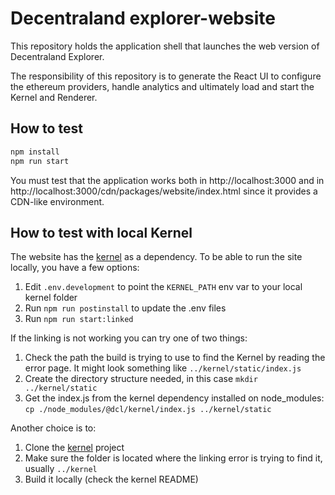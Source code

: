 # Decentraland explorer-website

This repository holds the application shell that launches the web version of Decentraland Explorer.

The responsibility of this repository is to generate the React UI to configure the ethereum providers, handle analytics and ultimately load and start the Kernel and Renderer.

## How to test

```bash
npm install
npm run start
```

You must test that the application works both in http://localhost:3000 and in http://localhost:3000/cdn/packages/website/index.html since it provides a CDN-like environment.

## How to test with local Kernel

The website has the [kernel](https://github.com/decentraland/kernel) as a dependency. To be able to run the site locally, you have a few options:

1. Edit `.env.development` to point the `KERNEL_PATH` env var to your local kernel folder
2. Run `npm run postinstall` to update the .env files
3. Run `npm run start:linked`

If the linking is not working you can try one of two things:

1. Check the path the build is trying to use to find the Kernel by reading the error page. It might look something like `../kernel/static/index.js`
2. Create the directory structure needed, in this case `mkdir ../kernel/static`
3. Get the index.js from the kernel dependency installed on node_modules: `cp ./node_modules/@dcl/kernel/index.js ../kernel/static`

Another choice is to:

1. Clone the [kernel](https://github.com/decentraland/kernel) project
2. Make sure the folder is located where the linking error is trying to find it, usually `../kernel`
3. Build it locally (check the kernel README)
